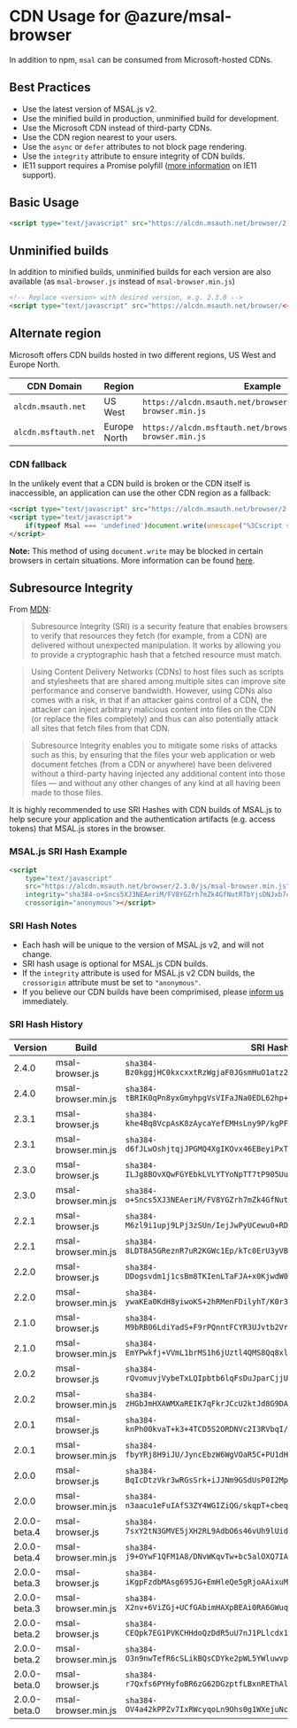 # CDN Usage for @azure/msal-browser

In addition to npm, `msal` can be consumed from Microsoft-hosted CDNs.

## Best Practices

* Use the latest version of MSAL.js v2.
* Use the minified build in production, unminified build for development.
* Use the Microsoft CDN instead of third-party CDNs.
* Use the CDN region nearest to your users.
* Use the `async` or `defer` attributes to not block page rendering.
* Use the `integrity` attribute to ensure integrity of CDN builds.
* IE11 support requires a Promise polyfill ([more information](https://github.com/AzureAD/microsoft-authentication-library-for-js/tree/dev/samples/msal-browser-samples/VanillaJSTestApp2.0/app/ie11-sample) on IE11 support).

## Basic Usage

```html
<script type="text/javascript" src="https://alcdn.msauth.net/browser/2.4.0/js/msal-browser.min.js"></script>
```

## Unminified builds

In addition to minified builds, unminified builds for each version are also available (as `msal-browser.js` instead of `msal-browser.min.js`)

```html
<!-- Replace <version> with desired version, e.g. 2.3.0 -->
<script type="text/javascript" src="https://alcdn.msauth.net/browser/<version>/js/msal-browser.js"></script>
```

## Alternate region

Microsoft offers CDN builds hosted in two different regions, US West and Europe North.

CDN Domain          | Region       | Example
--------------------| -------------| --------
`alcdn.msauth.net`  | US West      | `https://alcdn.msauth.net/browser/<version>/js/msal-browser.min.js`
`alcdn.msftauth.net`| Europe North | `https://alcdn.msftauth.net/browser/<version>/js/msal-browser.min.js`

### CDN fallback

In the unlikely event that a CDN build is broken or the CDN itself is inaccessible, an application can use the other CDN region as a fallback:

```html
<script type="text/javascript" src="https://alcdn.msauth.net/browser/2.3.0/js/msal-browser.min.js"></script>
<script type="text/javascript">
    if(typeof Msal === 'undefined')document.write(unescape("%3Cscript src='https://alcdn.msftauth.net/browser/2.3.0/js/msal-browser.min.js' type='text/javascript' %3E%3C/script%3E"));
</script>
```

**Note:** This method of using `document.write` may be blocked in certain browsers in certain situations. More information can be found [here](https://www.chromestatus.com/feature/5718547946799104).

## Subresource Integrity

From [MDN](https://developer.mozilla.org/docs/Web/Security/Subresource_Integrity):

> Subresource Integrity (SRI) is a security feature that enables browsers to verify that resources they fetch (for example, from a CDN) are delivered without unexpected manipulation. It works by allowing you to provide a cryptographic hash that a fetched resource must match.

> Using Content Delivery Networks (CDNs) to host files such as scripts and stylesheets that are shared among multiple sites can improve site performance and conserve bandwidth. However, using CDNs also comes with a risk, in that if an attacker gains control of a CDN, the attacker can inject arbitrary malicious content into files on the CDN (or replace the files completely) and thus can also potentially attack all sites that fetch files from that CDN.

> Subresource Integrity enables you to mitigate some risks of attacks such as this, by ensuring that the files your web application or web document fetches (from a CDN or anywhere) have been delivered without a third-party having injected any additional content into those files — and without any other changes of any kind at all having been made to those files.

It is highly recommended to use SRI Hashes with CDN builds of MSAL.js to help secure your application and the authentication artifacts (e.g. access tokens) that MSAL.js stores in the browser.

### MSAL.js SRI Hash Example

```html
<script
    type="text/javascript"
    src="https://alcdn.msauth.net/browser/2.3.0/js/msal-browser.min.js"
    integrity="sha384-o+Sncs5XJ3NEAeriM/FV8YGZrh7mZk4GfNutRTbYjsDNJxb7caCLeqiDabistgwW"
    crossorigin="anonymous"></script>
```

### SRI Hash Notes
- Each hash will be unique to the version of MSAL.js v2, and will not change.
- SRI hash usage is optional for MSAL.js CDN builds.
- If the `integrity` attribute is used for MSAL.js v2 CDN builds, the `crossorigin` attribute must be set to `"anonymous"`. 
- If you believe our CDN builds have been comprimised, please [inform us](https://github.com/AzureAD/microsoft-authentication-library-for-js/blob/dev/SECURITY.md#reporting-a-vulnerability) immediately.


### SRI Hash History

Version      | Build               | SRI Hash
------------ | ------------------- | ---------------------------
2.4.0        | msal-browser.js     | `sha384-Bz0kggjHC0kxcxxtRzWgjaF0JGsmHuO1atz26xKETeu5WgdarvGmr9Pr/f/pKtrq`
2.4.0        | msal-browser.min.js | `sha384-tBRIK0qPn8yxGmyhpgVsVIFaJNa0EDL62hp+zvDu1vtT1bIqWU6HiYexMhtk52bP`
2.3.1        | msal-browser.js     | `sha384-khe4Bq8VcpAsK8zAycaYefEMHsLny9P/kgPF9Jy1afhFNZ4EODmrdq//+LFp1mWV`
2.3.1        | msal-browser.min.js | `sha384-d6fJLwOshjtqjJPGMQ4XgIKOvx46EBeyiPxTBaNJlj0GWqXKCh09qA6SgpAPnqD8`
2.3.0        | msal-browser.js     | `sha384-ILJg8BOvXQwFGYEbkLVLYTYoNpTT7tP905UubLu2AqwksVdddAu5z9k3e6gMhqc5`
2.3.0        | msal-browser.min.js | `sha384-o+Sncs5XJ3NEAeriM/FV8YGZrh7mZk4GfNutRTbYjsDNJxb7caCLeqiDabistgwW`
2.2.1        | msal-browser.js     | `sha384-M6zl9i1upj9LPj3zSUn/IejJwPyUCewu0+RD444XuWQiRomvb2ZUwanqc0c2XfCy`
2.2.1        | msal-browser.min.js | `sha384-8LDT8A5GReznR7uR2KGWc1Ep/kTc0ErU3yVBKJMOmAMoSf+hMonk3y3BceQ1rvF6`
2.2.0        | msal-browser.js     | `sha384-DDogsvdm1j1csBm8TKIenLTaFJA+x0KjwdW0CAx6ZW8+5EOqSIasS3OKZ0aiq3RV`
2.2.0        | msal-browser.min.js | `sha384-ywaKEa0KdH8yiwoKS+2hRMenFDilyhT/K0r3WTXBzUQj+RNlYGnLeecytOEdgHpR`
2.1.0        | msal-browser.js     | `sha384-M9bRB06LdiYadS+F9rPQnntFCYR3UJvtb2Vr4Tmhw9WBwWUfxH8VDRAFKNn3VTc/`
2.1.0        | msal-browser.min.js | `sha384-EmYPwkfj+VVmL1brMS1h6jUztl4QMS8Qq8xlZNgIT/luzg7MAzDVrRa2JxbNmk/e`
2.0.2        | msal-browser.js     | `sha384-rQvomuvjVybeTxLQIpbtb6lqFsDuJparCjjUJZjRZjVDNzGRloXbPj9qbgf9YM/d`
2.0.2        | msal-browser.min.js | `sha384-zHGbJmHXAWMXaREIK7qFkrJCcU2ktJd8G9DAp49Q+y/+H6ArVhvFUW5IbyTzbNnn`
2.0.1        | msal-browser.js     | `sha384-knPh00kvaT+k3+4TCD5S2ORDNVc2I3RVbqI/ksbTlpdSBh8ZnyAPxW2kkTSG0+mT`
2.0.1        | msal-browser.min.js | `sha384-fbyYRj8H9iJU/JyncEbzW6WgVOaR5C+PU1dHsRBg2Ag2Q14F4IB8+T8BdknwjRQ8`
2.0.0        | msal-browser.js     | `sha384-BqIcDtzVkr3wRGsSrk+iJJNm9GSdUsP0I2MplbnhPPc+I1l1d+dkKbcnqgNddGWX`
2.0.0        | msal-browser.min.js | `sha384-n3aacu1eFuIAfS3ZY4WGIZiQG/skqpT+cbeqIwLddpmMWcxWZwYdt+F0PgKyw+m9`
2.0.0-beta.4 | msal-browser.js     | `sha384-7sxY2tN3GMVE5jXH2RL9AdbO6s46vUh9lUid4yNCHJMUzDoj+0N4ve6rLOmR88yN`
2.0.0-beta.4 | msal-browser.min.js | `sha384-j9+OYwF1QFM1A8/DNvWKqvTw+bc5alOXQ7IA2WvGAcLLLpN/tK9XRTbJtlTiSFJI`
2.0.0-beta.3 | msal-browser.js     | `sha384-iKgpFzdbMAsg695JG+EmHleQe5gRjoAAixuMf0jfM7pCOVuGqhyBuXO1Ai71fixx`
2.0.0-beta.3 | msal-browser.min.js | `sha384-X2nv+6ViZGj+UCfGAbimHAXpBEAi0RA6GWuqCckbMLU5jVr8uDjf6pGUvTkq7wME`
2.0.0-beta.2 | msal-browser.js     | `sha384-CEQpk7EG1PVKCHHdoQzDdR5uU7nJ1PLlcdx1s7vi8Ta/Pndhr04imhqCUkZGimOj`
2.0.0-beta.2 | msal-browser.min.js | `sha384-O3n9nwTefR6cSLikBQsCDYke2pWL5YWluwvp0RgGe+VK2eU0+RJC1cmMow5jD1OE`
2.0.0-beta.0 | msal-browser.js     | `sha384-r7Qxfs6PYHyfoBR6zG62DGzptfLBxnREThAlcJyEfzJ4dq5rqExc1Xj3TPFE/9TH`
2.0.0-beta.0 | msal-browser.min.js | `sha384-OV4a42kPPZv7IxRWcyqoLn9Ohs0g1WXejuNceZxAE9usAfLVFBcdre9yqo4I03VN`
